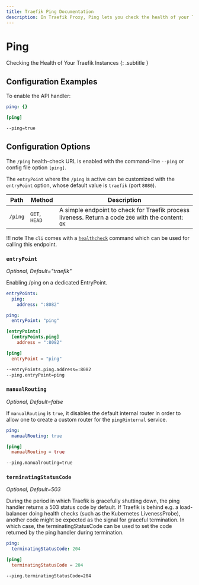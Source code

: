 ```yaml
---
title: Traefik Ping Documentation
description: In Traefik Proxy, Ping lets you check the health of your Traefik instances. Read the technical documentation for configuration examples and options.
---
```


# Ping

Checking the Health of Your Traefik Instances
{: .subtitle }

## Configuration Examples

To enable the API handler:

```yaml tab="File (YAML)"
ping: {}
```

```toml tab="File (TOML)"
[ping]
```

```bash tab="CLI"
--ping=true
```

## Configuration Options

The `/ping` health-check URL is enabled with the command-line `--ping` or config file option `[ping]`.

The `entryPoint` where the `/ping` is active can be customized with the `entryPoint` option,
whose default value is `traefik` (port `8080`).

| Path    | Method        | Description                                                                                         |
|---------|---------------|-----------------------------------------------------------------------------------------------------|
| `/ping` | `GET`, `HEAD` | A simple endpoint to check for Traefik process liveness. Return a code `200` with the content: `OK` |

!!! note
    The `cli` comes with a [`healthcheck`](./cli.md#healthcheck) command which can be used for calling this endpoint.

### `entryPoint`

_Optional, Default="traefik"_

Enabling /ping on a dedicated EntryPoint.

```yaml tab="File (YAML)"
entryPoints:
  ping:
    address: ":8082"

ping:
  entryPoint: "ping"
```

```toml tab="File (TOML)"
[entryPoints]
  [entryPoints.ping]
    address = ":8082"

[ping]
  entryPoint = "ping"
```

```bash tab="CLI"
--entryPoints.ping.address=:8082
--ping.entryPoint=ping
```

### `manualRouting`

_Optional, Default=false_

If `manualRouting` is `true`, it disables the default internal router in order to allow one to create a custom router for the `ping@internal` service.

```yaml tab="File (YAML)"
ping:
  manualRouting: true
```

```toml tab="File (TOML)"
[ping]
  manualRouting = true
```

```bash tab="CLI"
--ping.manualrouting=true
```

### `terminatingStatusCode`

_Optional, Default=503_

During the period in which Traefik is gracefully shutting down, the ping handler
returns a 503 status code by default. If Traefik is behind e.g. a load-balancer
doing health checks (such as the Kubernetes LivenessProbe), another code might
be expected as the signal for graceful termination. In which case, the
terminatingStatusCode can be used to set the code returned by the ping
handler during termination.

```yaml tab="File (YAML)"
ping:
  terminatingStatusCode: 204
```

```toml tab="File (TOML)"
[ping]
  terminatingStatusCode = 204
```

```bash tab="CLI"
--ping.terminatingStatusCode=204
```
